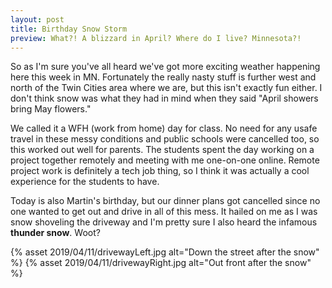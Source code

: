 ```yaml
---
layout: post
title: Birthday Snow Storm
preview: What?! A blizzard in April? Where do I live? Minnesota?!
---
```


So as I'm sure you've all heard we've got more exciting weather happening here this week in MN. Fortunately the really nasty stuff is further west and north of the Twin Cities area where we are, but this isn't exactly fun either. I don't think snow was what they had in mind when they said "April showers bring May flowers."

We called it a WFH (work from home) day for class. No need for any usafe travel in these messy conditions and public schools were cancelled too, so this worked out well for parents. The students spent the day working on a project together remotely and meeting with me one-on-one online. Remote project work is definitely a tech job thing, so I think it was actually a cool experience for the students to have.

Today is also Martin's birthday, but our dinner plans got cancelled since no one wanted to get out and drive in all of this mess. It hailed on me as I was snow shoveling the driveway and I'm pretty sure I also heard the infamous __thunder snow__. Woot?

{% asset 2019/04/11/drivewayLeft.jpg alt="Down the street after the snow" %}
{% asset 2019/04/11/drivewayRight.jpg alt="Out front after the snow" %}